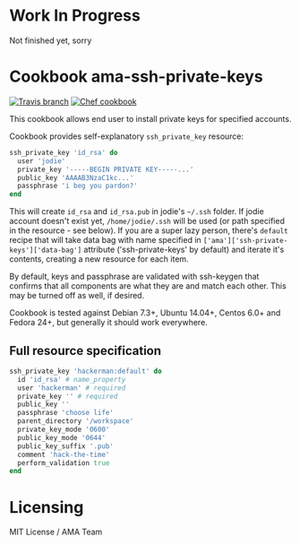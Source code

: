 # Work In Progress

Not finished yet, sorry

# Cookbook ama-ssh-private-keys

[![Travis branch](https://img.shields.io/travis/ama-team/cookbook-ssh-private-keys/master.svg?style=flat-square)](https://travis-ci.org/ama-team/cookbook-ssh-private-keys)
[![Chef cookbook](https://img.shields.io/cookbook/v/ama-ssh-private-keys.svg?style=flat-square)](https://supermarket.chef.io/cookbooks/ama-ssh-private-keys)

This cookbook allows end user to install private keys for specified 
accounts.

Cookbook provides self-explanatory `ssh_private_key` resource:
 
```ruby
ssh_private_key 'id_rsa' do
  user 'jodie'
  private_key '-----BEGIN PRIVATE KEY-----...'
  public_key 'AAAAB3NzaC1kc...'
  passphrase 'i beg you pardon?'
end
```

This will create `id_rsa` and `id_rsa.pub` in jodie's `~/.ssh` folder. If 
jodie account doesn't exist yet, `/home/jodie/.ssh` will be used (or
path specified in the resource - see below). If you are a super lazy
person, there's `default` recipe that will take data bag with name
specified in `['ama']['ssh-private-keys']['data-bag']` attribute
('ssh-private-keys' by default) and iterate it's contents, creating a
new resource for each item.

By default, keys and passphrase are validated with ssh-keygen that 
confirms that all components are what they are and match each other.
This may be turned off as well, if desired.

Cookbook is tested against Debian 7.3+, Ubuntu 14.04+, Centos 6.0+ 
and Fedora 24+, but generally it should work everywhere.

## Full resource specification

```ruby
ssh_private_key 'hackerman:default' do
  id 'id_rsa' # name_property
  user 'hackerman' # required
  private_key '' # required
  public_key ''
  passphrase 'choose life'
  parent_directory '/workspace'
  private_key_mode '0600'
  public_key_mode '0644'
  public_key_suffix '.pub'
  comment 'hack-the-time'
  perform_validation true
end
```

# Licensing

MIT License / AMA Team

